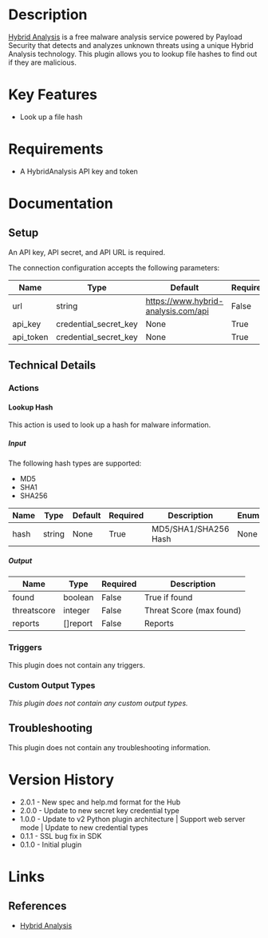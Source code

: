 # Description

[Hybrid Analysis](https://www.hybrid-analysis.com/) is a free malware analysis service powered by Payload Security that detects and analyzes unknown threats using a unique Hybrid Analysis technology. This plugin allows you to lookup file hashes to find out if they are malicious. 

# Key Features

* Look up a file hash

# Requirements

* A HybridAnalysis API key and token

# Documentation

## Setup

An API key, API secret, and API URL is required.

The connection configuration accepts the following parameters:

|Name|Type|Default|Required|Description|Enum|
|----|----|-------|--------|-----------|----|
|url|string|https://www.hybrid-analysis.com/api|False|URL|None|
|api_key|credential_secret_key|None|True|API Key|None|
|api_token|credential_secret_key|None|True|API token|None|

## Technical Details

### Actions

#### Lookup Hash

This action is used to look up a hash for malware information.

##### Input

The following hash types are supported:

* MD5
* SHA1
* SHA256

|Name|Type|Default|Required|Description|Enum|
|----|----|-------|--------|-----------|----|
|hash|string|None|True|MD5/SHA1/SHA256 Hash|None|

##### Output

|Name|Type|Required|Description|
|----|----|--------|-----------|
|found|boolean|False|True if found|
|threatscore|integer|False|Threat Score (max found)|
|reports|[]report|False|Reports|

### Triggers

This plugin does not contain any triggers.

### Custom Output Types

_This plugin does not contain any custom output types._

## Troubleshooting

This plugin does not contain any troubleshooting information.

# Version History

* 2.0.1 - New spec and help.md format for the Hub
* 2.0.0 - Update to new secret key credential type
* 1.0.0 - Update to v2 Python plugin architecture | Support web server mode | Update to new credential types
* 0.1.1 - SSL bug fix in SDK
* 0.1.0 - Initial plugin

# Links

## References

* [Hybrid Analysis](https://www.hybrid-analysis.com/)

